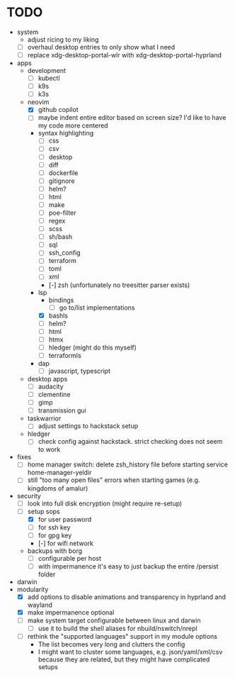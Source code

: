 # TODO

- system
  - adjust ricing to my liking
  - [ ] overhaul desktop entries to only show what I need
  - [ ] replace xdg-desktop-portal-wlr with xdg-desktop-portal-hyprland
- apps
  - development
    - [ ] kubectl
    - [ ] k9s
    - [ ] k3s
  - neovim
    - [x] github copilot
    - [ ] maybe indent entire editor based on screen size? I'd like to have my code more centered
    - syntax highlighting
      - [ ] css
      - [ ] csv
      - [ ] desktop
      - [ ] diff
      - [ ] dockerfile
      - [ ] gitignore
      - [ ] helm?
      - [ ] html
      - [ ] make
      - [ ] poe-filter
      - [ ] regex
      - [ ] scss
      - [ ] sh/bash
      - [ ] sql
      - [ ] ssh_config
      - [ ] terraform
      - [ ] toml
      - [ ] xml
      - [-] zsh (unfortunately no treesitter parser exists)
    - lsp
      - bindings
        - [ ] go to/list implementations
      - [x] bashls
      - [ ] helm?
      - [ ] html
      - [ ] htmx
      - [ ] hledger (might do this myself)
      - [ ] terraformls
    - dap
        - [ ] javascript, typescript
  - desktop apps
    - [ ] audacity
    - [ ] clementine
    - [ ] gimp
    - [ ] transmission gui
  - taskwarrior
    - [ ] adjust settings to hackstack setup
  - hledger
    - [ ] check config against hackstack. strict checking does not seem to work
- fixes
    - [ ] home manager switch: delete zsh_history file before starting service home-manager-yeldir
    - [ ] still "too many open files" errors when starting games (e.g. kingdoms of amalur)
- security
  - [ ] look into full disk encryption (might require re-setup)
  - [ ] setup sops
    - [x] for user password
    - [ ] for ssh key
    - [ ] for gpg key
    - [-] for wifi network
  - backups with borg
    - [ ] configurable per host
    - [ ] with impermanence it's easy to just backup the entire /persist folder
- darwin
- modularity
  - [x] add options to disable animations and transparency in hyprland and wayland
  - [x] make impermanence optional
  - [ ] make system target configurable between linux and darwin
    - [ ] use it to build the shell aliases for nbuild/nswitch/nrepl
  - [ ] rethink the "supported languages" support in my module options
    - The list becomes very long and clutters the config
    - I might want to cluster some languages, e.g. json/yaml/xml/csv because they are related, but they might have complicated setups
